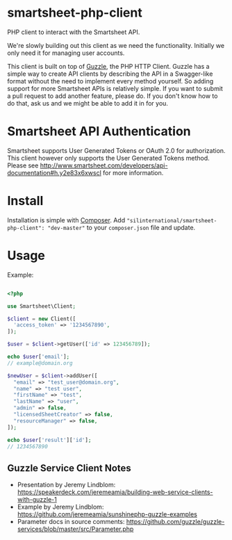 # smartsheet-php-client
PHP client to interact with the Smartsheet API.

We're slowly building out this client as we need the functionality. Initially we only need it for managing user accounts.

This client is built on top of [Guzzle](http://docs.guzzlephp.org/en/latest/index.html), the PHP HTTP Client.
Guzzle has a simple way to create API clients by describing the API in a Swagger-like format without the need to implement 
every method yourself. So adding support for more Smartsheet APIs is relatively simple. If you want to submit a pull request
to add another feature, please do. If you don't know how to do that, ask us and we might be able to add it in for you.

# Smartsheet API Authentication #
Smartsheet supports User Generated Tokens or OAuth 2.0 for authorization. This client however only supports
the User Generated Tokens method. Please see http://www.smartsheet.com/developers/api-documentation#h.y2e83x6xwscl for more information.

# Install #
Installation is simple with [Composer](https://getcomposer.org/). Add ```"silinternational/smartsheet-php-client": "dev-master"``` to your ```composer.json``` file and update.

# Usage #
Example:
```php

<?php

use Smartsheet\Client;

$client = new Client([
  'access_token' => '1234567890',
]);

$user = $client->getUser(['id' => 123456789]);

echo $user['email'];
// example@domain.org

$newUser = $client->addUser([
  "email" => "test_user@domain.org",
  "name" => "test user",
  "firstName" => "test",
  "lastName" => "user",
  "admin" => false,
  "licensedSheetCreator" => false,
  "resourceManager" => false,
]);

echo $user['result']['id'];
// 1234567890

```

## Guzzle Service Client Notes ##
- Presentation by Jeremy Lindblom: https://speakerdeck.com/jeremeamia/building-web-service-clients-with-guzzle-1
- Example by Jeremy Lindblom: https://github.com/jeremeamia/sunshinephp-guzzle-examples
- Parameter docs in source comments: https://github.com/guzzle/guzzle-services/blob/master/src/Parameter.php
